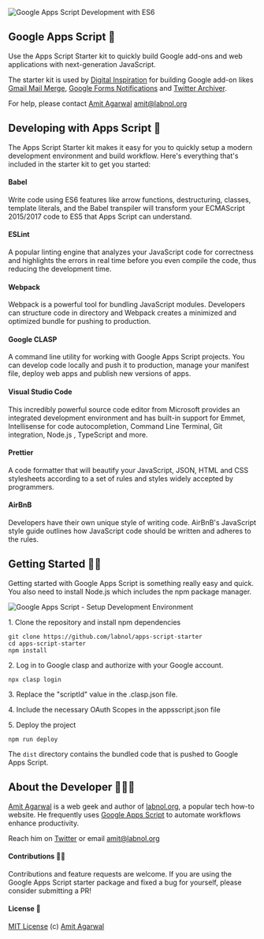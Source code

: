 ![Google Apps Script Development with ES6](https://digitalinspiration.com/images/google-apps-script-development.png)

## Google Apps Script 💯

Use the Apps Script Starter kit to quickly build Google add-ons and web applications with next-generation JavaScript.

The starter kit is used by [Digital Inspiration](https://digitalinspiration.com/) for building Google add-on likes [Gmail Mail Merge](https://chrome.google.com/webstore/detail/mail-merge-with-attachmen/nifmcbjailaccmombpjjpijjbfoicppp), [Google Forms Notifications](https://chrome.google.com/webstore/detail/email-notifications-for-f/acknfdkglemcidajjmehljifccmflhkm) and [Twitter Archiver](https://chrome.google.com/webstore/detail/twitter-archiver/pkanpfekacaojdncfgbjadedbggbbphi?hl=en).

For help, please contact [Amit Agarwal](https://twitter.com/labnol) amit@labnol.org

## Developing with Apps Script 🚀

The Apps Script Starter kit makes it easy for you to quickly setup a modern development environment and build workflow. Here's everything that's included in the starter kit to get you started:

#### Babel

Write code using ES6 features like arrow functions, destructuring, classes, template literals, and the Babel transpiler will transform your ECMAScript 2015/2017 code to ES5 that Apps Script can understand.

#### ESLint

A popular linting engine that analyzes your JavaScript code for correctness and highlights the errors in real time before you even compile the code, thus reducing the development time.

#### Webpack

Webpack is a powerful tool for bundling JavaScript modules. Developers can structure code in directory and Webpack creates a minimized and optimized bundle for pushing to production.

#### Google CLASP

A command line utility for working with Google Apps Script projects. You can develop code locally and push it to production, manage your manifest file, deploy web apps and publish new versions of apps.

#### Visual Studio Code

This incredibly powerful source code editor from Microsoft provides an integrated development environment and has built-in support for Emmet, Intellisense for code autocompletion, Command Line Terminal, Git integration, Node.js , TypeScript and more.

#### Prettier

A code formatter that will beautify your JavaScript, JSON, HTML and CSS stylesheets according to a set of rules and styles widely accepted by programmers.

#### AirBnB

Developers have their own unique style of writing code. AirBnB's JavaScript style guide outlines how JavaScript code should be written and adheres to the rules.

## Getting Started 🏃🏼

Getting started with Google Apps Script is something really easy and quick. You also need to install Node.js which includes the npm package manager.

![Google Apps Script - Setup Development Environment](https://digitalinspiration.com/images/npm-install.gif)

1\. Clone the repository and install npm dependencies
```
git clone https://github.com/labnol/apps-script-starter
cd apps-script-starter 
npm install
```        

2\. Log in to Google clasp and authorize with your Google account.
```
npx clasp login
```

3\. Replace the "scriptId" value in the .clasp.json file.

4\. Include the necessary OAuth Scopes in the appsscript.json file

5\. Deploy the project
```
npm run deploy
```
          
The `dist` directory contains the bundled code that is pushed to Google Apps Script.

## About the Developer 👨🏼‍💻

[Amit Agarwal](https://digitalinspiration.com/google-developer) is a web geek and author of [labnol.org](https://www.labnol.org/), a popular tech how-to website. He frequently uses [Google Apps Script](https://ctrlq.org/) to automate workflows enhance productivity. 

Reach him on [Twitter](https://twitter.com/labnol) or email amit@labnol.org

#### Contributions 🙏🏼

Contributions and feature requests are welcome. If you are using the Google Apps Script starter package and fixed a bug for yourself, please consider submitting a PR!

#### License 📄

[MIT License](https://github.com/labnol/apps-script-starter/blob/master/LICENSE) (c) [Amit Agarwal](https://digitalinspiration.com/google-developer)
